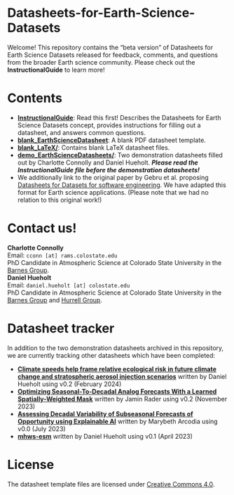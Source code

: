 # Datasheets-for-Earth-Science-Datasets
Welcome! This repository contains the “beta version” of Datasheets for Earth Science Datasets released for feedback, comments, and questions from the broader Earth science community. Please check out the **InstructionalGuide** to learn more!

# Contents
* [**InstructionalGuide**](https://github.com/dmhuehol/Datasheets-for-Earth-Science-Datasets/blob/main/InstructionalGuide.pdf): Read this first! Describes the Datasheets for Earth Science Datasets concept, provides instructions for filling out a datasheet, and answers common questions.
* [**blank_EarthScienceDatasheet**](https://github.com/dmhuehol/Datasheets-for-Earth-Science-Datasets/blob/main/blank_EarthScienceDatasheet.pdf): A blank PDF datasheet template.
* [**blank_LaTeX/**](https://github.com/dmhuehol/Datasheets-for-Earth-Science-Datasets/tree/main/blank_LaTeX): Contains blank LaTeX datasheet files.
* [**demo_EarthScienceDatasheets/**](https://github.com/dmhuehol/Datasheets-for-Earth-Science-Datasets/tree/main/demo_EarthScienceDatasheets): Two demonstration datasheets filled out by Charlotte Connolly and Daniel Hueholt. ***Please read the InstructionalGuide file before the demonstration datasheets!***
* We additionally link to the original paper by Gebru et al. proposing [Datasheets for Datasets for software engineering](https://cacm.acm.org/magazines/2021/12/256932-datasheets-for-datasets/abstract). We have adapted this format for Earth science applications. (Please note that we had no relation to this original work!)

# Contact us! 
**Charlotte Connolly**  
Email: `cconn [at] rams.colostate.edu`  
PhD Candidate in Atmospheric Science at Colorado State University in the [Barnes Group](https://barnes.atmos.colostate.edu/).  
**Daniel Hueholt**  
Email: `daniel.hueholt [at] colostate.edu`  
PhD Candidate in Atmospheric Science at Colorado State University in the [Barnes Group](https://barnes.atmos.colostate.edu/) and [Hurrell Group](https://sites.google.com/rams.colostate.edu/hurrellgroup/home).

# Datasheet tracker
In addition to the two demonstration datasheets archived in this repository, we are currently tracking other datasheets which have been completed:
* [**Climate speeds help frame relative ecological risk in future climate change and stratospheric aerosol injection scenarios**](https://doi.org/10.17605/OSF.IO/Z37ES) written by Daniel Hueholt using v0.2 (February 2024)
* [**Optimizing Seasonal-To-Decadal Analog Forecasts With a Learned Spatially-Weighted Mask**](https://doi.org/10.5281/zenodo.10386637) written by Jamin Rader using v0.2 (November 2023)
* [**Assessing Decadal Variability of Subseasonal Forecasts of Opportunity using Explainable AI**](https://github.com/mbarcodia/ERC23_paper_code/blob/main/ERC23_datasheet4datascientist.pdf) written by Marybeth Arcodia using v0.0 (July 2023)
* [**mhws-esm**](https://github.com/dmhuehol/mhws-esm/blob/main/Hueholt_DatasheetforMHWsARISE15_20230423.pdf) written by Daniel Hueholt using v0.1 (April 2023)

# License
The datasheet template files are licensed under [Creative Commons 4.0](https://creativecommons.org/licenses/by/4.0/legalcode).
